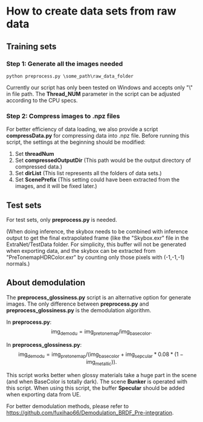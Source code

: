 # How to create data sets from raw data

## Training sets

### Step 1: Generate all the images needed
```
python preprocess.py \some_path\raw_data_folder
```
Currently our script has only been tested on Windows and accepts only "\\" in file path. The **Thread_NUM** parameter in the script can be adjusted according to the CPU specs.

### Step 2: Compress images to .npz files
For better efficiency of data loading, we also provide a script **compressData.py** for compressing data into .npz file. 
Before running this script, the settings at the beginning should be modified:
1. Set **threadNum**
2. Set **compressedOutputDir** (This path would be the output directory of compressed data.)
3. Set **dirList** (This list represents all the folders of data sets.)
4. Set **ScenePrefix** (This setting could have been extracted from the images, and it will be fixed later.)

## Test sets
For test sets, only **preprocess.py** is needed.

(When doing inference, the skybox needs to be combined with inference output to get the final extrapolated frame (like the "Skybox.exr" file in the ExtraNet/TestData folder. For simplicity, this buffer will not be generated when exporting data, and the skybox can be extracted from "PreTonemapHDRColor.exr" by counting only those pixels with (-1,-1,-1) normals.)

## About demodulation
The **preprocess_glossiness.py** script is an alternative option for generate images. The only difference between **preprocess.py** and **preprocess_glossiness.py** is the demodulation algorithm.

In **preprocess.py**:
$$
\text{img}_{\text{demodu}} = \text{img}_{\text{pretonemap}} / \text{img}_{\text{basecolor}}.
$$

In **preprocess_glossiness.py**:
$$
\text{img}_{\text{demodu}} = \text{img}_{\text{pretonemap}} / (\text{img}_{\text{basecolor}} + \text{img}_{\text{sepcular}} * 0.08 * ( 1 - \text{img}_{\text{metallic}} )).
$$



This script works better when glossy materials take a huge part in the scene (and when BaseColor is totally dark). The scene **Bunker** is operated with this script. When using this script, the buffer **Specular** should be added when exporting data from UE.

For better demodulation methods, please refer to https://github.com/fuxihao66/Demodulation_BRDF_Pre-integration.

